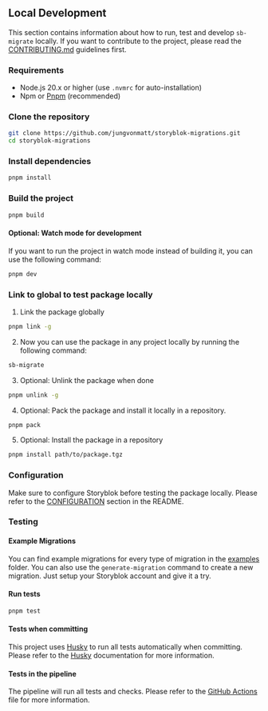 ## Local Development

This section contains information about how to run, test and develop `sb-migrate` locally. If you want to contribute to the project, please read the [CONTRIBUTING.md](CONTRIBUTING.md) guidelines first.

### Requirements

- Node.js 20.x or higher (use `.nvmrc` for auto-installation)
- Npm or [Pnpm](https://pnpm.io/installation) (recommended)

### Clone the repository

```bash
git clone https://github.com/jungvonmatt/storyblok-migrations.git
cd storyblok-migrations
```

### Install dependencies

```bash
pnpm install
```

### Build the project

```bash
pnpm build
```

#### Optional: Watch mode for development

If you want to run the project in watch mode instead of building it, you can use the following command:

```bash
pnpm dev
```

### Link to global to test package locally

1. Link the package globally

```bash
pnpm link -g
```

2. Now you can use the package in any project locally by running the following command:

```bash
sb-migrate
```

3. Optional: Unlink the package when done

```bash
pnpm unlink -g
```

4. Optional: Pack the package and install it locally in a repository.

```bash
pnpm pack
```

5. Optional: Install the package in a repository

```bash
pnpm install path/to/package.tgz
```

### Configuration

Make sure to configure Storyblok before testing the package locally. Please refer to the [CONFIGURATION](README.md#configuration) section in the README.

### Testing

#### Example Migrations

You can find example migrations for every type of migration in the [examples](examples) folder. You can also use the `generate-migration` command to create a new migration. Just setup your Storyblok account and give it a try.

#### Run tests

```bash
pnpm test
```

#### Tests when committing

This project uses [Husky](https://typicode.github.io/husky/#/) to run all tests automatically when committing. Please refer to the [Husky](https://typicode.github.io/husky/#/) documentation for more information.

#### Tests in the pipeline

The pipeline will run all tests and checks. Please refer to the [GitHub Actions](.github/workflows/test.yaml) file for more information.
